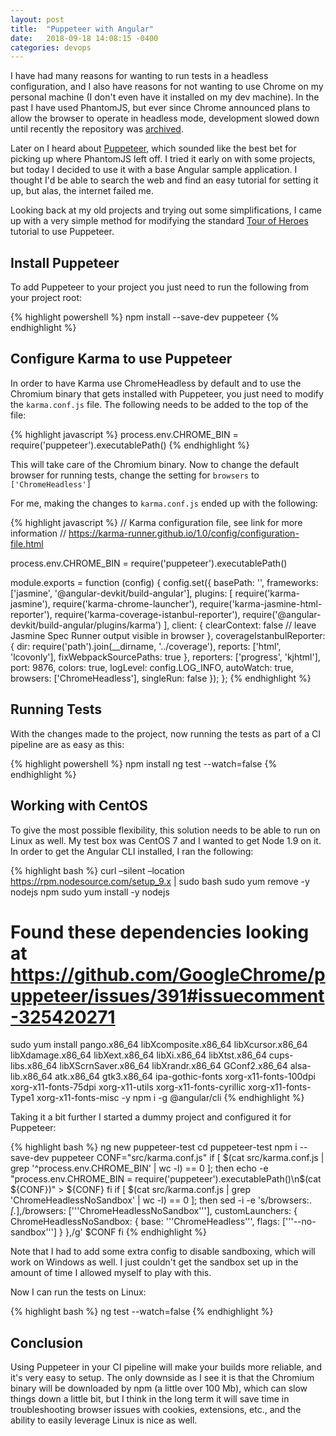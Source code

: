 ```yaml
---
layout: post
title:  "Puppeteer with Angular"
date:   2018-09-18 14:08:15 -0400
categories: devops
---
```

I have had many reasons for wanting to run tests in a headless configuration, and I also have reasons for not wanting to use Chrome on my personal machine (I don't even have it installed on my dev machine). In the past I have used PhantomJS, but ever since Chrome announced plans to allow the browser to operate in headless mode, development slowed down until recently the repository was [archived](https://github.com/ariya/phantomjs/issues/15344).

Later on I heard about [Puppeteer](https://github.com/GoogleChrome/puppeteer), which sounded like the best bet for picking up where PhantomJS left off. I tried it early on with some projects, but today I decided to use it with a base Angular sample application.  I thought I'd be able to search the web and find an easy tutorial for setting it up, but alas, the internet failed me.

Looking back at my old projects and trying out some simplifications, I came up with a very simple method for modifying the standard [Tour of Heroes](https://angular.io/tutorial) tutorial to use Puppeteer.

## Install Puppeteer

To add Puppeteer to your project you just need to run the following from your project root:

{% highlight powershell %}
npm install --save-dev puppeteer
{% endhighlight %}

## Configure Karma to use Puppeteer

In order to have Karma use ChromeHeadless by default and to use the Chromium binary that gets installed with Puppeteer, you just need to modify the `karma.conf.js` file. The following needs to be added to the top of the file:

{% highlight javascript %}
process.env.CHROME_BIN = require('puppeteer').executablePath()
{% endhighlight %}

This will take care of the Chromium binary. Now to change the default browser for running tests, change the setting for `browsers` to `['ChromeHeadless']`

For me, making the changes to `karma.conf.js` ended up with the following:

{% highlight javascript %}
// Karma configuration file, see link for more information
// https://karma-runner.github.io/1.0/config/configuration-file.html

process.env.CHROME_BIN = require('puppeteer').executablePath()

module.exports = function (config) {
  config.set({
    basePath: '',
    frameworks: ['jasmine', '@angular-devkit/build-angular'],
    plugins: [
      require('karma-jasmine'),
      require('karma-chrome-launcher'),
      require('karma-jasmine-html-reporter'),
      require('karma-coverage-istanbul-reporter'),
      require('@angular-devkit/build-angular/plugins/karma')
    ],
    client: {
      clearContext: false // leave Jasmine Spec Runner output visible in browser
    },
    coverageIstanbulReporter: {
      dir: require('path').join(__dirname, '../coverage'),
      reports: ['html', 'lcovonly'],
      fixWebpackSourcePaths: true
    },
    reporters: ['progress', 'kjhtml'],
    port: 9876,
    colors: true,
    logLevel: config.LOG_INFO,
    autoWatch: true,
    browsers: ['ChromeHeadless'],
    singleRun: false
  });
};
{% endhighlight %}

## Running Tests

With the changes made to the project, now running the tests as part of a CI pipeline are as easy as this:

{% highlight powershell %}
npm install
ng test --watch=false
{% endhighlight %}

## Working with CentOS

To give the most possible flexibility, this solution needs to be able to run on Linux as well. My test box was CentOS 7 and I wanted to get Node 1.9 on it. In order to get the Angular CLI installed, I ran the following:

{% highlight bash %}
curl –silent –location https://rpm.nodesource.com/setup_9.x | sudo bash
sudo yum remove -y nodejs npm
sudo yum install -y nodejs
# Found these dependencies looking at https://github.com/GoogleChrome/puppeteer/issues/391#issuecomment-325420271
sudo yum install pango.x86_64 libXcomposite.x86_64 libXcursor.x86_64 libXdamage.x86_64 libXext.x86_64 libXi.x86_64 libXtst.x86_64 cups-libs.x86_64 libXScrnSaver.x86_64 libXrandr.x86_64 GConf2.x86_64 alsa-lib.x86_64 atk.x86_64 gtk3.x86_64 ipa-gothic-fonts xorg-x11-fonts-100dpi xorg-x11-fonts-75dpi xorg-x11-utils xorg-x11-fonts-cyrillic xorg-x11-fonts-Type1 xorg-x11-fonts-misc -y
npm i -g @angular/cli
{% endhighlight %}

Taking it a bit further I started a dummy project and configured it for Puppeteer:

{% highlight bash %}
ng new puppeteer-test
cd puppeteer-test
npm i --save-dev puppeteer
CONF="src/karma.conf.js"
if [ $(cat src/karma.conf.js | grep '^process.env.CHROME_BIN' | wc -l) == 0 ]; then
  echo -e "process.env.CHROME_BIN = require('puppeteer').executablePath()\n$(cat ${CONF})" > ${CONF}
fi
if [ $(cat src/karma.conf.js | grep 'ChromeHeadlessNoSandbox' | wc -l) == 0 ]; then
  sed -i -e 's/browsers:.*\[.*\],/browsers: ['\''ChromeHeadlessNoSandbox'\''], customLaunchers: { ChromeHeadlessNoSandbox: { base: '\''ChromeHeadless'\'', flags: ['\''--no-sandbox'\''] } },/g' $CONF
fi
{% endhighlight %}

Note that I had to add some extra config to disable sandboxing, which will work on Windows as well. I just couldn't get the sandbox set up in the amount of time I allowed myself to play with this.

Now I can run the tests on Linux:

{% highlight bash %}
ng test --watch=false
{% endhighlight %}

## Conclusion

Using Puppeteer in your CI pipeline will make your builds more reliable, and it's very easy to setup. The only downside as I see it is that the Chromium binary will be downloaded by npm (a little over 100 Mb), which can slow things down a little bit, but I think in the long term it will save time in troubleshooting browser issues with cookies, extensions, etc., and the ability to easily leverage Linux is nice as well.